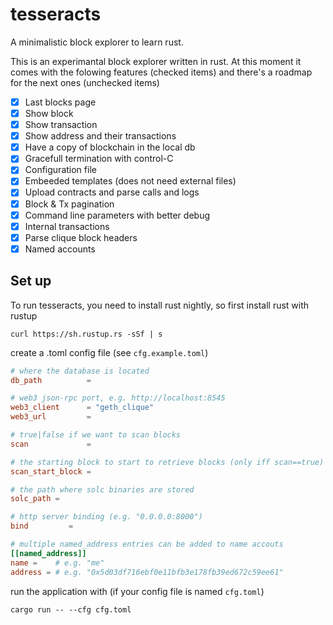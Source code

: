 # tesseracts
A minimalistic block explorer to learn rust.

This is an experimantal block explorer written in rust. At this moment it comes with the folowing features (checked items) and there's a roadmap for the next ones (unchecked items)

- [X] Last blocks page
- [X] Show block
- [X] Show transaction
- [X] Show address and their transactions
- [X] Have a copy of blockchain in the local db
- [X] Gracefull termination with control-C
- [X] Configuration file
- [X] Embeeded templates (does not need external files)
- [X] Upload contracts and parse calls and logs
- [X] Block & Tx pagination
- [X] Command line parameters with better debug 
- [X] Internal transactions
- [X] Parse clique block headers
- [X] Named accounts

## Set up

To run tesseracts, you need to install rust nightly, so first install rust with rustup 

`curl https://sh.rustup.rs -sSf | s` 

create a .toml config file (see `cfg.example.toml`)

```toml
# where the database is located
db_path          = 

# web3 json-rpc port, e.g. http://localhost:8545
web3_client      = "geth_clique"
web3_url         = 

# true|false if we want to scan blocks 
scan             =  

# the starting block to start to retrieve blocks (only iff scan==true)
scan_start_block = 

# the path where solc binaries are stored
solc_path = 

# http server binding (e.g. "0.0.0.0:8000")
bind         = 

# multiple named_address entries can be added to name accouts
[[named_address]]
name =    # e.g. "me"
address = # e.g. "0x5d03df716ebf0e11bfb3e178fb39ed672c59ee61"
```

run the application with (if your config file is named `cfg.toml`)

`cargo run -- --cfg cfg.toml`
